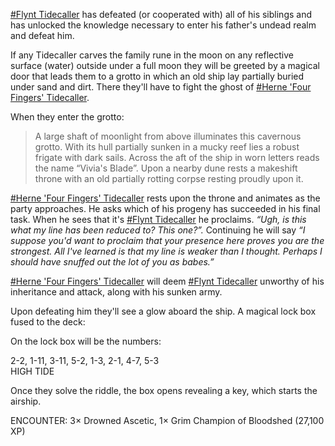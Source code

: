 [#Flynt Tidecaller](https://dnd.bkconnor.com/tools/world/world.php?id=4156) has defeated (or cooperated with) all of his siblings and has unlocked the knowledge necessary to enter his father's undead realm and defeat him.

If any Tidecaller carves the family rune in the moon on any reflective surface (water) outside under a full moon they will be greeted by a magical door that leads them to a grotto in which an old ship lay partially buried under sand and dirt. There they'll have to fight the ghost of [#Herne 'Four Fingers' Tidecaller](https://dnd.bkconnor.com/tools/world/world.php?id=4303).

When they enter the grotto:

> A large shaft of moonlight from above illuminates this cavernous grotto. With its hull partially sunken in a mucky reef lies a robust frigate with dark sails. Across the aft of the ship in worn letters reads the name “Vivia's Blade”. Upon a nearby dune rests a makeshift throne with an old partially rotting corpse resting proudly upon it.

[#Herne 'Four Fingers' Tidecaller](https://dnd.bkconnor.com/tools/world/world.php?id=4303) rests upon the throne and animates as the party approaches. He asks which of his progeny has succeeded in his final task. When he sees that it's [#Flynt Tidecaller](https://dnd.bkconnor.com/tools/world/world.php?id=4156) he proclaims. _“Ugh, is this what my line has been reduced to? This one?”._ Continuing he will say _“I suppose you'd want to proclaim that your presence here proves you are the strongest. All I've learned is that my line is weaker than I thought. Perhaps I should have snuffed out the lot of you as babes.”_

[#Herne 'Four Fingers' Tidecaller](https://dnd.bkconnor.com/tools/world/world.php?id=4303) will deem [#Flynt Tidecaller](https://dnd.bkconnor.com/tools/world/world.php?id=4156) unworthy of his inheritance and attack, along with his sunken army.

Upon defeating him they'll see a glow aboard the ship. A magical lock box fused to the deck:

On the lock box will be the numbers:

2-2, 1-11, 3-11, 5-2, 1-3, 2-1, 4-7, 5-3  
HIGH TIDE

Once they solve the riddle, the box opens revealing a key, which starts the airship.

ENCOUNTER: 3× Drowned Ascetic, 1× Grim Champion of Bloodshed (27,100 XP)